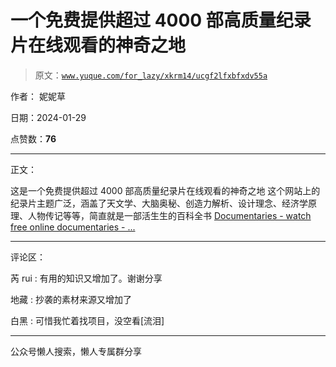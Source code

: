 # 一个免费提供超过 4000 部高质量纪录片在线观看的神奇之地

> 原文：[`www.yuque.com/for_lazy/xkrm14/ucgf2lfxbfxdv55a`](https://www.yuque.com/for_lazy/xkrm14/ucgf2lfxbfxdv55a)

作者： 妮妮草

日期：2024-01-29

点赞数：**76**

* * *

正文：

这是一个免费提供超过 4000 部高质量纪录片在线观看的神奇之地
这个网站上的纪录片主题广泛，涵盖了天文学、大脑奥秘、创造力解析、设计理念、经济学原理、人物传记等等，简直就是一部活生生的百科全书
[Documentaries - watch free online documentaries - ...](https://ihavenotv.com/) 

* * *

评论区：

芮 rui : 有用的知识又增加了。谢谢分享

地藏 : 抄袭的素材来源又增加了

白黑 : 可惜我忙着找项目，没空看[流泪]

* * *

公众号懒人搜索，懒人专属群分享